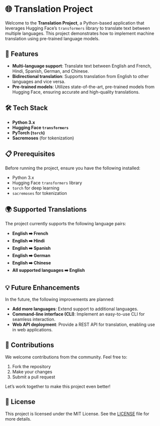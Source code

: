 # 🌐 Translation Project

Welcome to the **Translation Project**, a Python-based application that leverages Hugging Face’s `transformers` library to translate text between multiple languages. This project demonstrates how to implement machine translation using pre-trained language models.

## 🚀 Features

- **Multi-language support**: Translate text between English and French, Hindi, Spanish, German, and Chinese.
- **Bidirectional translation**: Supports translation from English to other languages and vice versa.
- **Pre-trained models**: Utilizes state-of-the-art, pre-trained models from Hugging Face, ensuring accurate and high-quality translations.

## 🛠️ Tech Stack

- **Python 3.x**
- **Hugging Face `transformers`**
- **PyTorch (`torch`)**
- **Sacremoses** (for tokenization)

## 📋 Prerequisites

Before running the project, ensure you have the following installed:

- Python 3.x
- Hugging Face `transformers` library
- `torch` for deep learning
- `sacremoses` for tokenization

## 🌍 Supported Translations

The project currently supports the following language pairs:

- **English ➡️ French**
- **English ➡️ Hindi**
- **English ➡️ Spanish**
- **English ➡️ German**
- **English ➡️ Chinese**
- **All supported languages ➡️ English**

## 💡 Future Enhancements

In the future, the following improvements are planned:

- **Add more languages**: Extend support to additional languages.
- **Command-line interface (CLI)**: Implement an easy-to-use CLI for seamless interaction.
- **Web API deployment**: Provide a REST API for translation, enabling use in web applications.

## 🤝 Contributions

We welcome contributions from the community. Feel free to:

1. Fork the repository
2. Make your changes
3. Submit a pull request

Let’s work together to make this project even better!

## 📄 License

This project is licensed under the MIT License. See the [LICENSE](LICENSE) file for more details.

